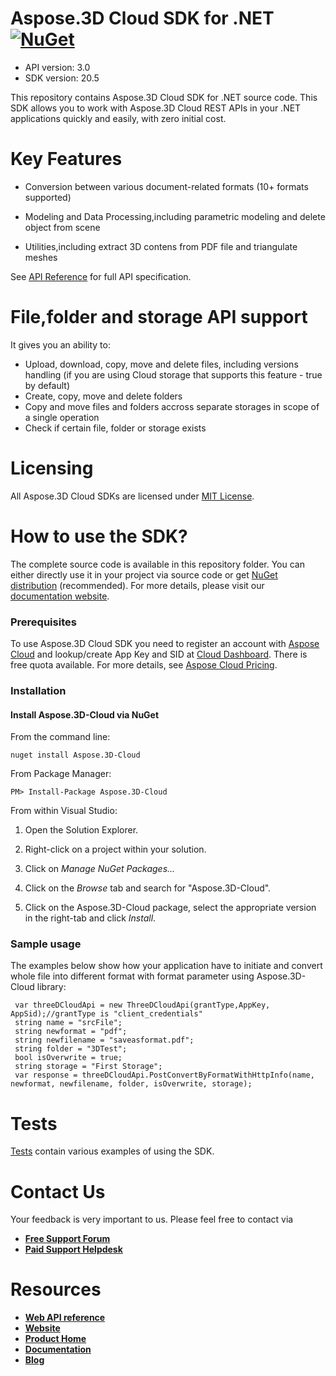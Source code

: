 # Aspose.3D Cloud SDK for .NET [![NuGet](https://img.shields.io/nuget/v/Aspose.3D-Cloud.svg)](https://www.nuget.org/packages/Aspose.3D-Cloud/)

- API version: 3.0
- SDK version: 20.5

This repository contains Aspose.3D Cloud SDK for .NET source code. This SDK allows you to work with Aspose.3D Cloud REST APIs in your .NET applications quickly and easily, with zero initial cost.



# Key Features

- Conversion between various document-related formats (10+ formats supported)

- Modeling and Data Processing,including parametric modeling and delete object from scene 

- Utilities,including extract 3D contens from PDF file and triangulate meshes 



See [API Reference](https://apireference.aspose.cloud/3d/) for full API specification.



# File,folder and storage API support


It gives you an ability to:

- Upload, download, copy, move and delete files, including versions handling (if you are using Cloud storage that supports this feature - true by default)
- Create, copy, move and delete folders
- Copy and move files and folders accross separate storages in scope of a single operation
- Check if certain file, folder or storage exists

# Licensing

All Aspose.3D Cloud SDKs are licensed under [MIT License](https://github.com/aspose-3d-cloud/aspose-3d-cloud-dotnet/blob/master/LICENSE).



# How to use the SDK?

The complete source code is available in this repository folder. You can either directly use it in your project via source code or get [NuGet distribution](https://www.nuget.org/packages/Aspose.3D-Cloud/) (recommended). For more details, please visit our [documentation website](https://docs.aspose.cloud/display/cellscloud/Available+SDKs#AvailableSDKs-.NET).

 

### Prerequisites

 

To use Aspose.3D Cloud SDK you need to register an account with [Aspose Cloud](https://www.aspose.cloud/) and lookup/create App Key and SID at [Cloud Dashboard](https://dashboard.aspose.cloud/#/apps). There is free quota available. For more details, see [Aspose Cloud Pricing](https://purchase.aspose.cloud/pricing).

 

### Installation

 

#### Install Aspose.3D-Cloud via NuGet

 

From the command line:

 

```
nuget install Aspose.3D-Cloud
```

 

From Package Manager:

 

```
PM> Install-Package Aspose.3D-Cloud
```

 

From within Visual Studio:

1. Open the Solution Explorer.

2. Right-click on a project within your solution.

3. Click on *Manage NuGet Packages...*

4. Click on the *Browse* tab and search for "Aspose.3D-Cloud".

5. Click on the Aspose.3D-Cloud package, select the appropriate version in the right-tab and click *Install*.

### Sample usage

    

   The examples below show how your application have to initiate and convert whole file into different format with format parameter using Aspose.3D-Cloud library:

    

   ```
    var threeDCloudApi = new ThreeDCloudApi(grantType,AppKey, AppSid);//grantType is "client_credentials"
    string name = "srcFile";
    string newformat = "pdf";
    string newfilename = "saveasformat.pdf";
    string folder = "3DTest";
    bool isOverwrite = true;
    string storage = "First Storage";
    var response = threeDCloudApi.PostConvertByFormatWithHttpInfo(name, newformat, newfilename, folder, isOverwrite, storage);
   ```



# Tests

[Tests](https://github.com/aspose-3D-cloud/aspose-3D-cloud-dotnet/tree/master/Aspose.3D.Cloud.SDK.Test) contain various examples of using the SDK.



# Contact Us

Your feedback is very important to us. Please feel free to contact via

- [**Free Support Forum**](https://forum.aspose.cloud/c/3d)
- [**Paid Support Helpdesk**](https://helpdesk.aspose.cloud/)

# Resources

- [**Web API reference**](https://apireference.aspose.cloud/3d/)
- [**Website**](https://www.aspose.cloud)
- [**Product Home**](https://products.aspose.cloud/3d)
- [**Documentation**](https://docs.aspose.cloud/display/3dcloud/Home)
- [**Blog**](https://blog.aspose.cloud/category/3d/)